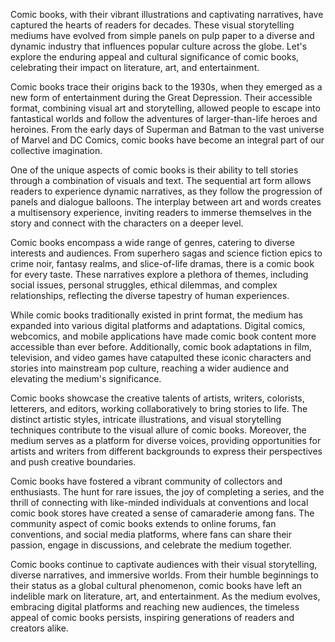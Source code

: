 Comic books, with their vibrant illustrations and captivating narratives, have captured the hearts of readers for decades. These visual storytelling mediums have evolved from simple panels on pulp paper to a diverse and dynamic industry that influences popular culture across the globe. Let's explore the enduring appeal and cultural significance of comic books, celebrating their impact on literature, art, and entertainment.

Comic books trace their origins back to the 1930s, when they emerged as a new form of entertainment during the Great Depression. Their accessible format, combining visual art and storytelling, allowed people to escape into fantastical worlds and follow the adventures of larger-than-life heroes and heroines. From the early days of Superman and Batman to the vast universe of Marvel and DC Comics, comic books have become an integral part of our collective imagination.

One of the unique aspects of comic books is their ability to tell stories through a combination of visuals and text. The sequential art form allows readers to experience dynamic narratives, as they follow the progression of panels and dialogue balloons. The interplay between art and words creates a multisensory experience, inviting readers to immerse themselves in the story and connect with the characters on a deeper level.

Comic books encompass a wide range of genres, catering to diverse interests and audiences. From superhero sagas and science fiction epics to crime noir, fantasy realms, and slice-of-life dramas, there is a comic book for every taste. These narratives explore a plethora of themes, including social issues, personal struggles, ethical dilemmas, and complex relationships, reflecting the diverse tapestry of human experiences.

While comic books traditionally existed in print format, the medium has expanded into various digital platforms and adaptations. Digital comics, webcomics, and mobile applications have made comic book content more accessible than ever before. Additionally, comic book adaptations in film, television, and video games have catapulted these iconic characters and stories into mainstream pop culture, reaching a wider audience and elevating the medium's significance.

Comic books showcase the creative talents of artists, writers, colorists, letterers, and editors, working collaboratively to bring stories to life. The distinct artistic styles, intricate illustrations, and visual storytelling techniques contribute to the visual allure of comic books. Moreover, the medium serves as a platform for diverse voices, providing opportunities for artists and writers from different backgrounds to express their perspectives and push creative boundaries.

Comic books have fostered a vibrant community of collectors and enthusiasts. The hunt for rare issues, the joy of completing a series, and the thrill of connecting with like-minded individuals at conventions and local comic book stores have created a sense of camaraderie among fans. The community aspect of comic books extends to online forums, fan conventions, and social media platforms, where fans can share their passion, engage in discussions, and celebrate the medium together.

Comic books continue to captivate audiences with their visual storytelling, diverse narratives, and immersive worlds. From their humble beginnings to their status as a global cultural phenomenon, comic books have left an indelible mark on literature, art, and entertainment. As the medium evolves, embracing digital platforms and reaching new audiences, the timeless appeal of comic books persists, inspiring generations of readers and creators alike.
